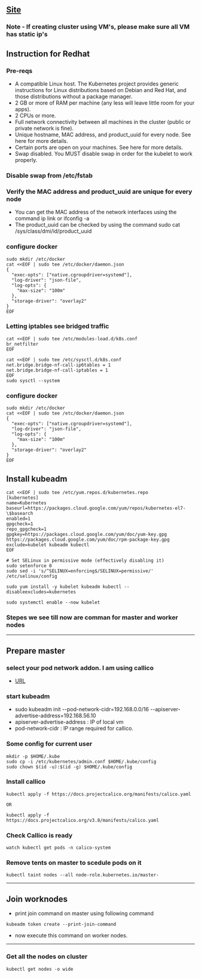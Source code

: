 
## [Site](https://kubernetes.io/docs/setup/production-environment/tools/kubeadm/install-kubeadm/)

### Note - If creating cluster using VM's, please make sure all VM has static ip's


## Instruction for Redhat

### Pre-reqs

- A compatible Linux host. The Kubernetes project provides generic instructions for Linux distributions based on Debian and Red Hat, and those distributions without a package manager.
- 2 GB or more of RAM per machine (any less will leave little room for your apps).
- 2 CPUs or more.
- Full network connectivity between all machines in the cluster (public or private network is fine).
- Unique hostname, MAC address, and product_uuid for every node. See here for more details.
- Certain ports are open on your machines. See here for more details.
- Swap disabled. You MUST disable swap in order for the kubelet to work properly.

### Disable swap from /etc/fstab

### Verify the MAC address and product_uuid are unique for every node 
- You can get the MAC address of the network interfaces using the command ip link or ifconfig -a
- The product_uuid can be checked by using the command sudo cat /sys/class/dmi/id/product_uuid

### configure docker

```
sudo mkdir /etc/docker
cat <<EOF | sudo tee /etc/docker/daemon.json
{
  "exec-opts": ["native.cgroupdriver=systemd"],
  "log-driver": "json-file",
  "log-opts": {
    "max-size": "100m"
  },
  "storage-driver": "overlay2"
}
EOF
```

### Letting iptables see bridged traffic
```
cat <<EOF | sudo tee /etc/modules-load.d/k8s.conf
br_netfilter
EOF

cat <<EOF | sudo tee /etc/sysctl.d/k8s.conf
net.bridge.bridge-nf-call-ip6tables = 1
net.bridge.bridge-nf-call-iptables = 1
EOF
sudo sysctl --system
```

### configure docker

```
sudo mkdir /etc/docker
cat <<EOF | sudo tee /etc/docker/daemon.json
{
  "exec-opts": ["native.cgroupdriver=systemd"],
  "log-driver": "json-file",
  "log-opts": {
    "max-size": "100m"
  },
  "storage-driver": "overlay2"
}
EOF
```
## Install kubeadm
```
cat <<EOF | sudo tee /etc/yum.repos.d/kubernetes.repo
[kubernetes]
name=Kubernetes
baseurl=https://packages.cloud.google.com/yum/repos/kubernetes-el7-\$basearch
enabled=1
gpgcheck=1
repo_gpgcheck=1
gpgkey=https://packages.cloud.google.com/yum/doc/yum-key.gpg https://packages.cloud.google.com/yum/doc/rpm-package-key.gpg
exclude=kubelet kubeadm kubectl
EOF

# Set SELinux in permissive mode (effectively disabling it)
sudo setenforce 0
sudo sed -i 's/^SELINUX=enforcing$/SELINUX=permissive/' /etc/selinux/config

sudo yum install -y kubelet kubeadm kubectl --disableexcludes=kubernetes

sudo systemctl enable --now kubelet
```
### Stepes we see till now are comman for master and worker nodes
---

## Prepare master 

### select your pod network addon. I am using callico
- [URL](https://docs.projectcalico.org/getting-started/kubernetes/quickstart)

### start kubeadm
- sudo kubeadm init --pod-network-cidr=192.168.0.0/16 --apiserver-advertise-address=192.168.56.10
- apiserver-advertise-address : IP of local vm
- pod-network-cidr : IP range required for callico.

### Some config for current user
```
mkdir -p $HOME/.kube
sudo cp -i /etc/kubernetes/admin.conf $HOME/.kube/config
sudo chown $(id -u):$(id -g) $HOME/.kube/config
```
### Install callico
```
kubectl apply -f https://docs.projectcalico.org/manifests/calico.yaml

OR 

kubectl apply -f https://docs.projectcalico.org/v3.8/manifests/calico.yaml
```

### Check Callico is ready
```
watch kubectl get pods -n calico-system
```

### Remove tents on master to scedule pods on it
```
kubectl taint nodes --all node-role.kubernetes.io/master-
```

---

## Join worknodes
- print join command on master using following command
```
kubeadm token create --print-join-command
```
- now execute this command on worker nodes.

---

### Get all the nodes on cluster
```
kubectl get nodes -o wide
```
